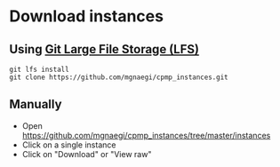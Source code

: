 # Download instances

## Using [Git Large File Storage (LFS)](https://git-lfs.github.com/)
```
git lfs install
git clone https://github.com/mgnaegi/cpmp_instances.git
```

## Manually
- Open https://github.com/mgnaegi/cpmp_instances/tree/master/instances
- Click on a single instance
- Click on "Download" or "View raw"
